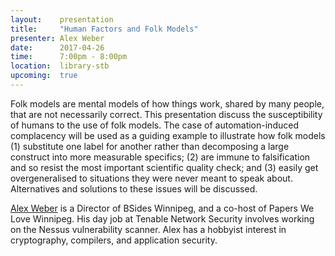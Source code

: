 ```yaml
---
layout:    presentation
title:     "Human Factors and Folk Models"
presenter: Alex Weber
date:      2017-04-26
time:      7:00pm - 8:00pm
location:  library-stb
upcoming:  true
---
```


Folk models are mental models of how things work, shared by many people, that are not necessarily correct. This presentation discuss the susceptibility of humans to the use of folk models. The case of automation-induced complacency will be used as a guiding example to illustrate how folk models (1) substitute one label for another rather than decomposing a large construct into more measurable specifics; (2) are immune to falsification and so resist the most important scientific quality check; and (3) easily get overgeneralised to situations they were never meant to speak about. Alternatives and solutions to these issues will be discussed.

[Alex Weber](https://twitter.com/alexwebr) is a Director of BSides Winnipeg, and a co-host of Papers We Love Winnipeg. His day job at Tenable Network Security involves working on the Nessus vulnerability scanner. Alex has a hobbyist interest in cryptography, compilers, and application security.

